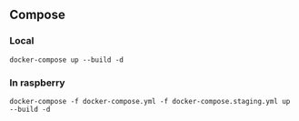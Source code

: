 ## Compose
### Local 
``docker-compose up --build -d``
### In raspberry 
``docker-compose -f docker-compose.yml -f docker-compose.staging.yml up --build -d``